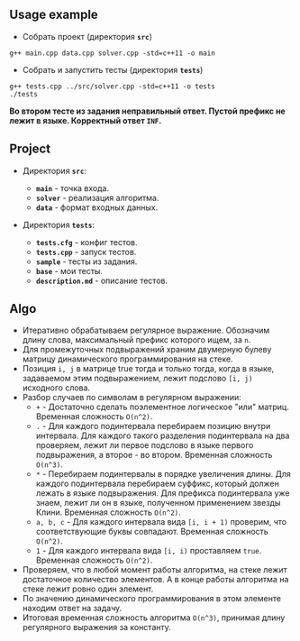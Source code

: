 ## Usage example

- Собрать проект (директория **`src`**)

```
g++ main.cpp data.cpp solver.cpp -std=c++11 -o main
```

- Собрать и запустить тесты (директория **`tests`**)

```
g++ tests.cpp ../src/solver.cpp -std=c++11 -o tests
./tests
```

**Во втором тесте из задания неправильный ответ. 
Пустой префикс не лежит в языке. 
Корректный ответ `INF`.**

## Project

- Директория **`src`**:
  - **`main`** - точка входа.
  - **`solver`** - реализация алгоритма.
  - **`data`** - формат входных данных.

- Директория **`tests`**:
  - **`tests.cfg`** - конфиг тестов.
  - **`tests.cpp`** - запуск тестов. 
  - **`sample`** - тесты из задания. 
  - **`base`** - мои тесты.
  - **`description.md`** - описание тестов.

## Algo

- Итеративно обрабатываем регулярное выражение. 
Обозначим длину слова, максимальный префикс которого ищем, за `n`.
- Для промежуточных подвыражений храним двумерную булеву матрицу динамического программирования на стеке.
- Позиция `i, j` в матрице true тогда и только тогда, когда в языке, задаваемом этим подвыражением, 
лежит подслово `[i, j)` исходного слова.
- Разбор случаев по символам в регулярном выражении:
  - `+` - Достаточно сделать поэлементное логическое "или" матриц. Временная сложность `O(n^2)`.
  - `.` - Для каждого подинтервала перебираем позицию внутри интервала. 
  Для каждого такого разделения подинтервала на два проверяем, 
  лежит ли первое подслово в языке первого подвыражения, а второе - во втором. Временная сложность `O(n^3)`.
  - `*` - Перебираем подинтервалы в порядке увеличения длины.
  Для каждого подинтервала перебираем суффикс, который должен лежать в языке подвыражения. 
  Для префикса подинтервала уже знаем, лежит ли он в языке, полученном применением звезды Клини.
  Временная сложность `O(n^2)`.
  - `a, b, c` - Для каждого интервала вида `[i, i + 1)` проверим, что соответствующие буквы совпадают. 
  Временная сложность `O(n^2)`.
  - `1` - Для каждого интервала вида `[i, i)` проставляем `true`. Временная сложность `O(n^2)`.
- Проверяем, что в любой момент работы алгоритма, на стеке лежит достаточное количество элементов. 
А в конце работы алгоритма на стеке лежит ровно один элемент.
- По значению динамического программирования в этом элементе находим ответ на задачу.
- Итоговая временная сложность алгоритма `O(n^3)`, принимая длину регулярного выражения за константу. 